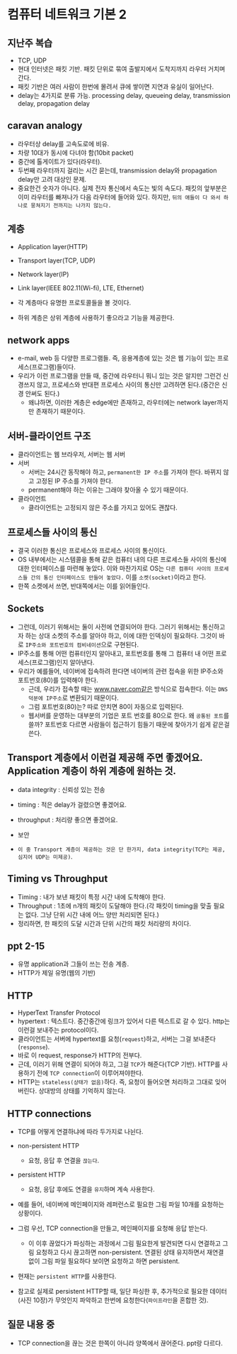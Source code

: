 # 컴퓨터 네트워크 기본 2

## 지난주 복습
- TCP, UDP
- 현대 인터넷은 패킷 기반. 패킷 단위로 묶여 출발지에서 도착지까지 라우터 거치며 간다.
- 패킷 기반은 여러 사람이 한번에 몰려서 큐에 쌓이면 지연과 유실이 일어난다.
- delay는 4가지로 분류 가능. processing delay, queueing delay, transmission delay, propagation delay

## caravan analogy
- 라우터상 delay를 고속도로에 비유.
- 차량 10대가 동시에 다녀야 함(10bit packet)
- 중간에 톨게이트가 있다(라우터).
- 두번째 라우터까지 걸리는 시간 묻는데, transmission delay와 propagation delay만 고려 대상인 문제.
- 중요한건 숫자가 아니다. 실제 전자 통신에서 속도는 빛의 속도다. 패킷의 앞부분은 이미 라우터를 빠져나가 다음 라우터에 들어와 있다. 하지만, `뒤의 애들이 다 와서 하나로 뭉쳐지기 전까지는 나가지 않는다.`

## 계층
- Application layer(HTTP)
- Transport layer(TCP, UDP)
- Network layer(IP)
- Link layer(IEEE 802.11(Wi-fi), LTE, Ethernet)

- 각 계층마다 유명한 프로토콜들을 볼 것이다.
- 하위 계층은 상위 계층에 사용하기 좋으라고 기능을 제공한다.

## network apps
- e-mail, web 등 다양한 프로그램들. 즉, 응용계층에 있는 것은 웹 기능이 있는 프로세스(프로그램)들이다.
- 우리가 이런 프로그램을 만들 때, 중간에 라우터니 뭐니 있는 것은 알지만 그런건 신경쓰지 않고, 프로세스와 반대편 프로세스 사이의 통신만 고려하면 된다.(중간은 신경 안써도 된다.)
    - 왜냐하면, 이러한 계층은 edge에만 존재하고, 라우터에는 network layer까지만 존재하기 때문이다.

## 서버-클라이언트 구조
- 클라이언트는 웹 브라우저, 서버는 웹 서버
- 서버
    - 서버는 24시간 동작해야 하고, `permanent한 IP 주소`를 가져야 한다. 바뀌지 않고 고정된 IP 주소를 가져야 한다.
    - permanent해야 하는 이유는 그래야 찾아올 수 있기 때문이다.
- 클라이언트
    - 클라이언트는 고정되지 않은 주소를 가지고 있어도 괜찮다.

## 프로세스들 사이의 통신
- 결국 이러한 통신은 프로세스와 프로세스 사이의 통신이다.
- OS 내부에서는 시스템콜을 통해 같은 컴퓨터 내의 다른 프로세스들 사이의 통신에 대한 인터페이스를 마련해 놓았다. 이와 마찬가지로 OS는 `다른 컴퓨터 사이의 프로세스들 간의 통신 인터페이스도 만들어 놓았다.` 이를 `소켓(socket)`이라고 한다.
- 한쪽 소켓에서 쓰면, 반대쪽에서는 이를 읽어들인다.

## Sockets
- 그런데, 이러기 위해서는 둘이 사전에 연결되어야 한다. 그러기 위해서는 통신하고자 하는 상대 소켓의 주소를 알아야 하고, 이에 대한 인덱싱이 필요하다. 그것이 바로 `IP주소와 포트번호의 컴비네이션`으로 구현된다.
- IP주소를 통해 어떤 컴퓨터인지 알아내고, 포트번호를 통해 그 컴퓨터 내 어떤 프로세스(프로그램)인지 알아낸다.
- 우리가 예를들어, 네이버에 접속하려 한다면 네이버의 관련 접속을 위한 IP주소와 포트번호(80)를 입력해야 한다.
    - 근데, 우리가 접속할 때는 www.naver.com같은 방식으로 접속한다. 이는 `DNS 덕분에 IP주소`로 변환되기 때문이다.
    - 그럼 포트번호(80)는? 따로 안치면 80이 자동으로 입력된다.
    - 웹서버를 운영하는 대부분의 기업은 포트 번호를 80으로 한다. 왜 `공통된 포트`를 쓸까? 포트번호 다르면 사람들이 접근하기 힘들기 때문에 찾아가기 쉽게 같은걸 쓴다.

## Transport 계층에서 이런걸 제공해 주면 좋겠어요. Application 계층이 하위 계층에 원하는 것.
- data integrity : 신뢰성 있는 전송
- timing : 적은 delay가 걸렸으면 좋겠어요.
- throughput : 처리량 좋으면 좋겠어요.
- 보안

- `이 중 Transport 계층이 제공하는 것은 단 한가지, data integrity(TCP는 제공, 심지어 UDP는 미제공)`.

## Timing vs Throughput
- Timing : 내가 보낸 패킷이 특정 시간 내에 도착해야 한다.
- Throughput : 1초에 n개의 패킷이 도달해야 한다.(각 패킷이 timing을 맞출 필요는 없다. 그냥 단위 시간 내에 어느 양만 처리되면 된다.)
- 정리하면, 한 패킷의 도달 시간과 단위 시간의 패킷 처리량의 차이다.

## ppt 2-15
- 유명 application과 그들이 쓰는 전송 계층.
- HTTP가 제일 유명(웹의 기반)

## HTTP
- HyperText Transfer Protocol
- hypertext : 텍스트다. 중간중간에 링크가 있어서 다른 텍스트로 갈 수 있다. http는 이런걸 보내주는 protocol이다.
- 클라이언트는 서버에 hypertext를 요청(`request`)하고, 서버는 그걸 보내준다(`response`).
- 바로 이 request, response가 HTTP의 전부다.
- 근데, 이러기 위해 연결이 되어야 하고, 그걸 `TCP`가 해준다(TCP 기반). HTTP를 사용하기 전에 `TCP connection`이 이루어져야한다.
- HTTP는 `stateless(상태가 없음)`하다. 즉, 요청이 들어오면 처리하고 그대로 잊어버린다. 상대방의 상태를 기억하지 않는다.

## HTTP connections
- TCP를 어떻게 연결하냐에 따라 두가지로 나뉜다.
- non-persistent HTTP
    - 요청, 응답 후 연결을 `끊는다`.
- persistent HTTP
    - 요청, 응답 후에도 연결을 `유지`하며 계속 사용한다.

- 예를 들어, 네이버에 메인페이지와 레퍼런스로 필요한 그림 파일 10개를 요청하는 상황이다.
- 그럼 우선, TCP connection을 만들고, 메인페이지를 요청해 응답 받는다.
    - 이 이후 끊었다가 파싱하는 과정에서 그림 필요한게 발견되면 다시 연결하고 그림 요청하고 다시 끊고하면 non-persistent. 연결된 상태 유지하면서 재연결 없이 그림 파일 필요하다 보이면 요청하고 하면 persistent.

- 현재는 `persistent HTTP`를 사용한다.
- 참고로 실제로 persistent HTTP할 때, 일단 파싱한 후, 추가적으로 필요한 데이터(사진 10장)가 무엇인지 파악하고 한번에 요청한다(`파이프라인`을 혼합한 것).

## 질문 내용 중
- TCP connection을 끊는 것은 한쪽이 아니라 양쪽에서 끊어준다. ppt랑 다르다.